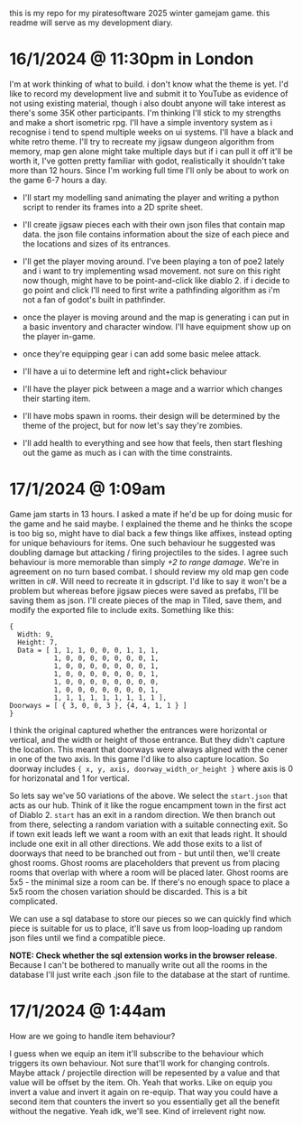this is my repo for my piratesoftware 2025 winter gamejam game. this readme will serve as my development diary.

# 16/1/2024 @ 11:30pm in London

I'm at work thinking of what to build. i don't know what the theme is yet.
I'd like to record my development live and submit it to YouTube as evidence of not using existing material, though i also doubt anyone will take interest as there's some 35K other participants. 
I'm thinking I'll stick to my strengths and make a short isometric rpg. I'll have a simple inventory system as i recognise i tend to spend multiple weeks on ui systems.
I'll have a black and white retro theme. I'll try to recreate my jigsaw dungeon algorithm from memory, map gen alone might take multiple days but if i can pull it off it'll be worth it,  I've gotten pretty familiar with godot, realistically it shouldn't take more than 12 hours. 
Since I'm working full time I'll only be about to work on the game 6-7 hours a day. 

* I'll start my modelling sand animating the player and writing a python script to render its frames into a 2D sprite sheet.
* I'll create jigsaw pieces each with their own json files that contain map data. the json file contains information about the size of each piece and the locations and sizes of its entrances.
* I'll get the player moving around. I've been playing a ton of poe2 lately and i want to try implementing wsad movement. not sure on this right now though, might have to be point-and-click like diablo 2. if i decide to go point and click I'll need to first write a pathfinding algorithm as i'm not a fan of godot's built in pathfinder. 
* once the player is moving around and the map is generating i can put in a basic inventory and character window. I'll have equipment show up on the player in-game.
* once they're equipping gear i can add some basic melee attack.
* I'll have a ui to determine left and right+click behaviour
* I'll have the player pick between a mage and a warrior which changes their starting item.
* I'll have mobs spawn in rooms. their design will be determined by the theme of the project, but for now let's say they're zombies.

* I'll add health to everything and see how that feels, then start fleshing out the game as much as i can with the time constraints.

# 17/1/2024 @ 1:09am

Game jam starts in 13 hours. I asked a mate if he'd be up for doing music for the game and he said maybe. I explained the theme and he thinks the scope is too big so, might have to dial back a few things like affixes, instead opting for unique behaviours for items. One such behaviour he suggested was doubling damage but attacking / firing projectiles to the sides. I agree such behaviour is more memorable than simply _+2 to range damage_.
We're in agreement on no turn based combat.
I should review my old map gen code written in c#. Will need to recreate it in gdscript. I'd like to say it won't be a problem but whereas before jigsaw pieces were saved as prefabs, I'll be saving them as json. I'll create pieces of the map in Tiled, save them, and modify the exported file to include exits. Something like this:

```
{
  Width: 9,
  Height: 7,
  Data = [ 1, 1, 1, 0, 0, 0, 1, 1, 1,
           1, 0, 0, 0, 0, 0, 0, 0, 1,
           1, 0, 0, 0, 0, 0, 0, 0, 1,
           1, 0, 0, 0, 0, 0, 0, 0, 1,
           1, 0, 0, 0, 0, 0, 0, 0, 0,
           1, 0, 0, 0, 0, 0, 0, 0, 1,
           1, 1, 1, 1, 1, 1, 1, 1, 1 ],
Doorways = [ { 3, 0, 0, 3 }, {4, 4, 1, 1 } ]
}
```

I think the original captured whether the entrances were horizontal or vertical, and the width or height of those entrance. But they didn't capture the location. This meant that doorways were always aligned with the cener in one of the two axis. In this game I'd like to also capture location. So doorway includes `{ x, y, axis, doorway_width_or_height }` where axis is 0 for horizonatal and 1 for vertical.

So lets say we've 50 variations of the above. We select the `start.json` that acts as our hub. Think of it like the rogue encampment town in the first act of Diablo 2. `start` has an exit in a random direction. We then branch out from there, selecting a random variation with a suitable connecting exit. So if town exit leads left we want a room with an exit that leads right. 
It should include one exit in all other directions. We add those exits to a list of doorways that need to be branched out from - but until then, we'll create ghost rooms. Ghost rooms are placeholders that prevent us from placing rooms that overlap with where a room will be placed later. Ghost rooms are 5x5 - the minimal size a room can be. If there's no enough space to place a 5x5 room the chosen variation should be discarded. This is a bit complicated.

We can use a sql database to store our pieces so we can quickly find which piece is suitable for us to place, it'll save us from loop-loading up random json files until we find a compatible piece.

**NOTE: Check whether the sql extension works in the browser release**.
Because I can't be bothered to manually write out all the rooms in the database I'll just write each .json file to the database at the start of runtime.

# 17/1/2024 @ 1:44am

How are we going to handle item behaviour?

I guess when we equip an item it'll subscribe to the behaviour which triggers its own behaviour.
Not sure that'll work for changing controls. Maybe attack / projectile direction will be repesented by a value and that value will be offset by the item. Oh. Yeah that works. Like on equip you invert a value and invert it again on re-equip. That way you could have a second item that counters the invert so you essentially get all the benefit without the negative. Yeah idk, we'll see. Kind of irrelevent right now.
